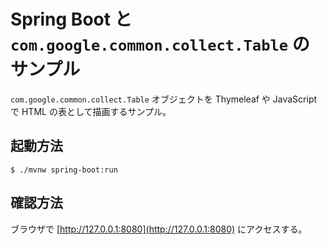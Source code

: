 # Spring Boot と `com.google.common.collect.Table` のサンプル

`com.google.common.collect.Table` オブジェクトを Thymeleaf や JavaScript で HTML の表として描画するサンプル。

## 起動方法

    $ ./mvnw spring-boot:run

## 確認方法

ブラウザで [http://127.0.0.1:8080](http://127.0.0.1:8080) にアクセスする。
